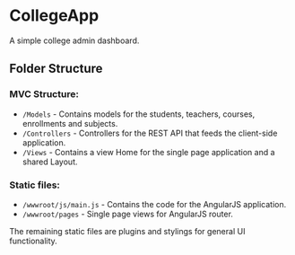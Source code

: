 # CollegeApp
A simple college admin dashboard.

## Folder Structure

### MVC Structure:
- `/Models` - Contains models for the students, teachers, courses, enrollments and subjects.
- `/Controllers` - Controllers for the REST API that feeds the client-side application.
- `/Views` - Contains a view Home for the single page application and a shared Layout.

### Static files:
- `/wwwroot/js/main.js` - Contains the code for the AngularJS application.
- `/wwwroot/pages` - Single page views for AngularJS router.

The remaining static files are plugins and stylings for general UI functionality.
